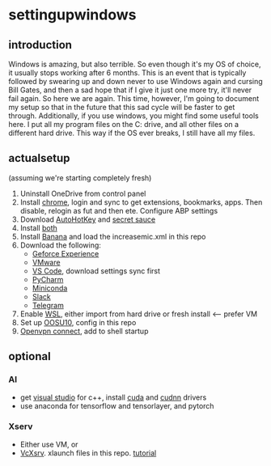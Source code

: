 # settingupwindows

## introduction 

Windows is amazing, but also terrible. So even though it's my OS of choice, it usually stops working after 6 months. This is an event that is typically followed by swearing up and down never to use Windows again and cursing Bill Gates, and then a sad hope that if I give it just one more try, it'll never fail again. So here we are again. This time, however, I'm going to document my setup so that in the future that this sad cycle will be faster to get through. Additionally, if you use windows, you might find some useful tools here. I put all my program files on the C: drive, and all other files on a different hard drive. This way if the OS ever breaks, I still have all my files.

## actualsetup

(assuming we're starting completely fresh)
1. Uninstall OneDrive from control panel
2. Install [chrome](https://www.google.com/chrome/), login and sync to get extensions, bookmarks, apps. Then disable, relogin as fut and then ete. Configure ABP settings
3. Download [AutoHotKey](https://www.autohotkey.com/) and [secret sauce](https://github.com/ezhang7423/secret-sauce/releases/download/v69.420/windows-secret-sauce.ahk)
4. Install [both](https://github.com/ezhang7423/secret-sauce)
5. Install [Banana](https://www.vb-audio.com/Voicemeeter/banana.htm) and load the increasemic.xml in this repo
6. Download the following:
    * [Geforce Experience](https://www.nvidia.com/en-us/geforce/geforce-experience/)
    * [VMware](https://www.vmware.com/products/workstation-player/workstation-player-evaluation.html)
    * [VS Code](https://code.visualstudio.com/), download settings sync first
    * [PyCharm](https://www.jetbrains.com/pycharm/)    
    * [Miniconda](https://docs.conda.io/en/latest/miniconda.html)
    * [Slack](https://slack.com/)
    * [Telegram](https://desktop.telegram.org/)     
7. Enable [WSL](https://docs.microsoft.com/en-us/windows/wsl/install-win10), either import from hard drive or fresh install <-- prefer VM 
8. Set up [OOSU10](https://www.oo-software.com/en/shutup10), config in this repo
9. [Openvpn connect](https://35.236.111.94:943/), add to shell startup

## optional

### AI

* get [visual studio](https://visualstudio.microsoft.com/) for c++, install [cuda](https://developer.nvidia.com/cuda-downloads) and [cudnn](https://developer.nvidia.com/cudnn) drivers
* use anaconda for tensorflow and tensorlayer, and pytorch

### Xserv

* Either use VM, or
* [VcXsrv](https://sourceforge.net/projects/vcxsrv/). xlaunch files in this repo. [tutorial](https://www.youtube.com/watch?v=UWlsS6Jaibc)


